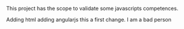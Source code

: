 This project has the scope to validate some javascripts competences.

Adding html
adding angularjs
this a first change. I am a bad person

